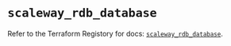 # `scaleway_rdb_database`

Refer to the Terraform Registory for docs: [`scaleway_rdb_database`](https://registry.terraform.io/providers/scaleway/scaleway/2.39.0/docs/resources/rdb_database).
